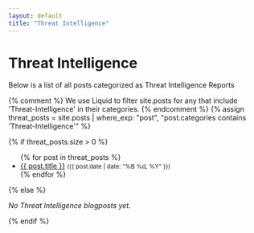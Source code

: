 ```yaml
---
layout: default
title: "Threat Intelligence"
---
```


# Threat Intelligence

Below is a list of all posts categorized as Threat Intelligence Reports

{% comment %}
  We use Liquid to filter site.posts for any that include 'Threat-Intelligence'
  in their categories.
{% endcomment %}
{% assign threat_posts = site.posts | where_exp: "post", "post.categories contains 'Threat-Intelligence'" %}

{% if threat_posts.size > 0 %}
<ul>
  {% for post in threat_posts %}
    <li>
      <a href="{{ post.url | relative_url }}">{{ post.title }}</a> 
      <small>({{ post.date | date: "%B %d, %Y" }})</small>
    </li>
  {% endfor %}
</ul>
{% else %}
<p><em>No Threat Intelligence blogposts yet.</em></p>
{% endif %}
